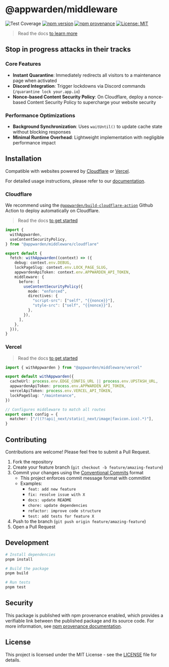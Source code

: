 # @appwarden/middleware

![Test Coverage](https://img.shields.io/badge/coverage-97.58%25-brightgreen)
[![npm version](https://img.shields.io/npm/v/@appwarden/middleware.svg)](https://www.npmjs.com/package/@appwarden/middleware)
[![npm provenance](https://img.shields.io/badge/npm-provenance-green)](https://docs.npmjs.com/generating-provenance-statements)
[![License: MIT](https://img.shields.io/badge/License-MIT-blue.svg)](https://opensource.org/licenses/MIT)

> Read the docs [to learn more](https://appwarden.io/docs)

## Stop in progress attacks in their tracks

### Core Features

- **Instant Quarantine**: Immediately redirects all visitors to a maintenance page when activated
- **Discord Integration**: Trigger lockdowns via Discord commands (`/quarantine lock your.app.io`)
- **Nonce-based Content Security Policy**: On Cloudflare, deploy a nonce-based Content Security Policy to supercharge your website security

### Performance Optimizations

- **Background Synchronization**: Uses `waitUntil()` to update cache state without blocking responses
- **Minimal Runtime Overhead**: Lightweight implementation with negligible performance impact

## Installation

Compatible with websites powered by [Cloudflare](https://developers.cloudflare.com/pages/) or [Vercel](https://vercel.com).

For detailed usage instructions, please refer to our [documentation](https://appwarden.io/docs).

### Cloudflare

We recommend using the [`@appwarden/build-cloudflare-action`](https://github.com/appwarden/build-cloudflare-action) Github Action to deploy automatically on Cloudflare.

> Read the docs [to get started](https://appwarden.io/docs/guides/cloudflare-integration)

```typescript
import {
  withAppwarden,
  useContentSecurityPolicy,
} from "@appwarden/middleware/cloudflare"

export default {
  fetch: withAppwarden((context) => ({
    debug: context.env.DEBUG,
    lockPageSlug: context.env.LOCK_PAGE_SLUG,
    appwardenApiToken: context.env.APPWARDEN_API_TOKEN,
    middleware: {
      before: [
        useContentSecurityPolicy({
          mode: "enforced",
          directives: {
            "script-src": ["self", "{{nonce}}"],
            "style-src": ["self", "{{nonce}}"],
          },
        }),
      ],
    },
  })),
}
```

### Vercel

> Read the docs [to get started](https://appwarden.io/docs/guides/vercel-integration)

```typescript
import { withAppwarden } from "@appwarden/middleware/vercel"

export default withAppwarden({
  cacheUrl: process.env.EDGE_CONFIG_URL || process.env.UPSTASH_URL,
  appwardenApiToken: process.env.APPWARDEN_API_TOKEN,
  vercelApiToken: process.env.VERCEL_API_TOKEN,
  lockPageSlug: "/maintenance",
})

// Configures middleware to match all routes
export const config = {
  matcher: ["/((?!api|_next/static|_next/image|favicon.ico).*)"],
}
```

## Contributing

Contributions are welcome! Please feel free to submit a Pull Request.

1. Fork the repository
2. Create your feature branch (`git checkout -b feature/amazing-feature`)
3. Commit your changes using the [Conventional Commits](https://www.conventionalcommits.org/) format
   - This project enforces commit message format with commitlint
   - Examples:
     - `feat: add new feature`
     - `fix: resolve issue with X`
     - `docs: update README`
     - `chore: update dependencies`
     - `refactor: improve code structure`
     - `test: add tests for feature X`
4. Push to the branch (`git push origin feature/amazing-feature`)
5. Open a Pull Request

## Development

```bash
# Install dependencies
pnpm install

# Build the package
pnpm build

# Run tests
pnpm test
```

## Security

This package is published with npm provenance enabled, which provides a verifiable link between the published package and its source code. For more information, see [npm provenance documentation](https://docs.npmjs.com/generating-provenance-statements).

## License

This project is licensed under the MIT License - see the [LICENSE](LICENSE) file for details.
